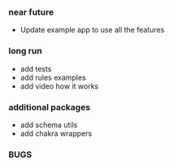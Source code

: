 ### near future

-   Update example app to use all the features

### long run

-   add tests
-   add rules examples
-   add video how it works

### additional packages

-   add schema utils
-   add chakra wrappers

### BUGS
